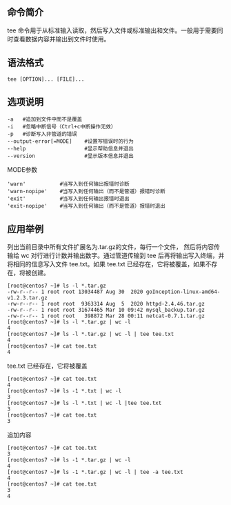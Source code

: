 ## 命令简介

tee 命令用于从标准输入读取，然后写入文件或标准输出和文件。一般用于需要同时查看数据内容并输出到文件时使用。

## 语法格式

```
tee [OPTION]... [FILE]...
```

## 选项说明

```
-a   #追加到文件中而不是覆盖
-i   #忽略中断信号（Ctrl+c中断操作无效）
-p   #诊断写入非管道的错误
--output-error[=MODE]    #设置写错误时的行为
--help                   #显示帮助信息并退出
--version                #显示版本信息并退出
```

MODE参数

```
'warn'           #当写入到任何输出报错时诊断
'warn-nopipe'    #当写入到任何输出（而不是管道）报错时诊断
'exit'           #当写入到任何输出报错时退出
'exit-nopipe'    #当写入到任何输出（而不是管道）报错时退出
```

## 应用举例

列出当前目录中所有文件扩展名为.tar.gz的文件，每行一个文件， 然后将内容传输给 wc 对行进行计数并输出数字。通过管道传输到 tee 后再将输出写入终端，并将相同的信息写入文件 tee.txt。如果 tee.txt 已经存在，它将被覆盖，如果不存在，将被创建。

```
[root@centos7 ~]# ls -l *.tar.gz
-rw-r--r-- 1 root root 13034487 Aug 30  2020 goInception-linux-amd64-v1.2.3.tar.gz
-rw-r--r-- 1 root root  9363314 Aug  5  2020 httpd-2.4.46.tar.gz
-rw-r--r-- 1 root root 31674465 Mar 10 09:42 mysql_backup.tar.gz
-rw-r--r-- 1 root root   398872 Mar 28 00:11 netcat-0.7.1.tar.gz
[root@centos7 ~]# ls -l *.tar.gz | wc -l
4
[root@centos7 ~]# ls -l *.tar.gz | wc -l | tee tee.txt
4
[root@centos7 ~]# cat tee.txt
4
```

tee.txt 已经存在，它将被覆盖

```
[root@centos7 ~]# cat tee.txt 
4
[root@centos7 ~]# ls -1 *.txt | wc -l 
3
[root@centos7 ~]# ls -l *.txt | wc -l |tee tee.txt
3
[root@centos7 ~]# cat tee.txt 
3
```

追加内容

```
[root@centos7 ~]# cat tee.txt 
3
[root@centos7 ~]# ls -1 *.tar.gz | wc -l
4
[root@centos7 ~]# ls -1 *.tar.gz | wc -l | tee -a tee.txt
4
[root@centos7 ~]# cat tee.txt 
3
4
```